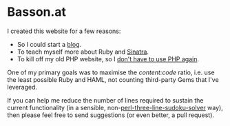Basson.at
=========

I created this website for a few reasons:

* So I could start a [blog][1].
* To teach myself more about Ruby and [Sinatra][2]. 
* To kill off my old PHP website, so I [don't have to use PHP again][3].

One of my primary goals was to maximise the _content:code_ ratio, i.e. use the 
least possible Ruby and HAML, not counting third-party Gems that I've 
leveraged.

If you can help me reduce the number of lines required to sustain the current 
functionality (in a sensible, non-[perl-three-line-sudoku-solver][4] way),
then please feel free to send suggestions (or even better, a pull request).

[1]:http://www.basson.at/blog
[2]:http://www.sinatrarb.com/
[3]:http://me.veekun.com/blog/2012/04/09/php-a-fractal-of-bad-design
[4]:http://www.ecclestoad.co.uk/2005/06/sudoku-solver-in-three-lines-explained
